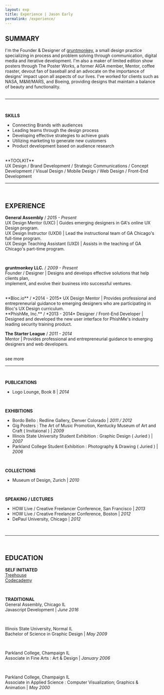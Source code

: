 ```yaml
---
layout: exp
title: Experience | Jason Early
permalink: /experience/
---
```


## SUMMARY
I'm the Founder & Designer of [gruntmonkey](http://gruntmonkey.com/ "gruntmonkey"), a small design practice specializing in process and  problem solving through communication, digital media and iterative development. I'm also a maker of limited edition show posters through The Poster Works, a former AIGA member, Mentor, coffee roaster, devout fan of baseball and an advocate on the importance of designs' impact upon all aspects of our lives. I've worked for clients such as NASA, M&M/MARS, and Boeing, providing designs that maintain a balance of beauty and functionality.  
  <br/>
<hr>
<br/>

**SKILLS**  
- Connecting Brands with audiences  
- Leading teams through the design process  
- Developing effective strategies to achieve goals  
- Utilizing marketing to generate new customers  
- Product development based on audience research    

<br/>  
**TOOLKIT**<br/>
UX Design / Brand Development / Strategic Communications / Concept Development /  
Visual Design / Mobile Design / Web Design / Front-End Development  

<br/>
<hr>
<br/>

## EXPERIENCE
**General Assembly** / *2015 - Present*  
UX Design Mentor (UXC) | Guides emerging designers in GA's online UX Design program.  
UX Design Instructor (UXDI) | Lead the instructional team of GA Chicago's full-time program.  
UX Design Teaching Assistant (UXD) | Assists in the teaching of GA Chicago's part-time program.    

<br/>

**gruntmonkey LLC.** / *2009 - Present*  
Founder / Designer | Designs and develops effective solutions that help clients plan,  
implement, and evolve their business into successful ventures.  

<br/>
**Bloc.io** / *2014 - 2015*  
UX Design Mentor | Provides professional and entrepreneurial guidance to emerging designers  
who are participating in Bloc's UX Design curriculum.  

<br/>
**PhishMe, Inc.** / *2013 - 2014*  
Designer / Front-End Developer | Designed and developed the new user interface for   
PhishMe's industry leading security training product.  

<br/>

**The Starter League** / *2011 - 2014*  
Mentor | Provides professional and entrepreneurial guidance to emerging  
designers and web developers.  

<br/>
see more

<!--
**Creative Go-Round** / *2011 - 2014*  
Lead Mentor | Provides professional guidance to emerging designers and  
the organization’s operation.  

<br/>



 **Illinois State University** *Student Counseling Services* / *2009*  
Design Intern | Created promotional materials for Illinois State University’s Student Counseling Services office.  

<br/>

**Daily Vidette** *Illinois State University’s student-run Newspaper* / *2007 - 2008*  
Online Editor | Posted news and coordinating media to the online edition of the newspaper on a daily basis.  

<br/>

**Global Information Systems Technology Inc.** *Computer based training software production* / *2003 - 2004*  
Graphic Artist | Created graphics, interactive simulations & animations used in training applications.  

<br/>

**Dreamscape Design Inc.** *Web development and design* / *2000 - 2002*  
Designer | Created designs for web and print media, oversaw all aspects of web development from planing to launch & managed SEO for clients.   -->

<br/>
<hr>
<br/>

**PUBLICATIONS**  
- Logo Lounge, Book 8 | *2014*  

<br/>

**EXHIBITIONS**  
- Bordo Bello : Redline Gallery, Denver Colorado | *2011 / 2012*  
- Gig Posters : The Art of Music Promotion, Kentucky Museum of Art and Craft ( Invitaional ) | *2009*  
- Illinois State University Student Exhibition : Graphic Design ( Juried ) | *2007*  
- Parkland College Student Exhibition : Photography & Drawing ( Juried ) | *2006*  

<br/>

**COLLECTIONS**  
- Museum of Design, Zurich | *2010*  

<br/>

**SPEAKING / LECTURES**  
- HOW Live / Creative Freelancer Conference, San Francisco | *2013*  
- HOW Live / Creative Freelancer Conference, Boston | *2012*  
- DePaul University, Chicago | *2012*  

<br/>
<hr>
<br/>

## EDUCATION
**SELF INITIATED**  
[Treehouse](http://teamtreehouse.com/jasonearly "Jason Early on Treehouse")  
[Codecademy](http://www.codecademy.com/jasonearly "Jason Early on Codecademy")  

<br/>

**TRADITIONAL**  
General Assembly, Chicago IL  
Javascript Development | *June 2016*  

<br/>

Illinois State University, Normal IL  
Bachelor of Science in Graphic Design | *May 2009*  

<br/>

Parkland College, Champaign IL  
Associate in Fine Arts : Art & Design | *January 2006*  

<br/>

Parkland College, Champaign IL  
Associate in Applied Science : Computer Visualization; Graphics & Animation | *May 2000*  

<br/>

